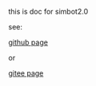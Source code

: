 this is doc for simbot2.0

see:

[github page](https://fortescarlet.github.io/simpler-robot-doc/)

or

[gitee page](http://fortescarlet.gitee.io/simpler-robot-doc)

